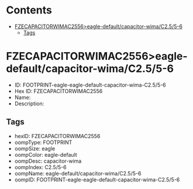 



Contents
========

* [FZECAPACITORWIMAC2556>eagle-default/capacitor-wima/C2.5/5-6](#fzecapacitorwimac2556eagle-defaultcapacitor-wimac255-6)
	* [Tags](#tags)

# FZECAPACITORWIMAC2556>eagle-default/capacitor-wima/C2.5/5-6

- ID: FOOTPRINT-eagle-eagle-default-capacitor-wima-C2.5/5-6
- Hex ID: FZECAPACITORWIMAC2556
- Name: 
- Description: 

## Tags

- hexID: FZECAPACITORWIMAC2556
- oompType: FOOTPRINT
- oompSize: eagle
- oompColor: eagle-default
- oompDesc: capacitor-wima
- oompIndex: C2.5/5-6
- oompName: eagle-default/capacitor-wima/C2.5/5-6
- oompID: FOOTPRINT-eagle-eagle-default-capacitor-wima-C2.5/5-6
